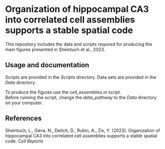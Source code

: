 # Organization of hippocampal CA3 into correlated cell assemblies supports a stable spatial code
This repository includes the data and scripts required for producing the main figures presented in Sheintuch et al., 2023. 

## Usage and documentation
Scripts are provided in the *Scripts* directory.
Data sets are provided in the *Data* directory.

To produce the figures use the *cell_assemblies.m* script.  
Before running the script, change the *data_pathway* to the *Data* directory on your computer.

## References
Sheintuch, L., Geva, N., Deitch, D., Rubin, A., Ziv, Y. (2023). Organization of hippocampal CA3 into correlated cell assemblies supports a stable spatial code. *Cell Reports* 